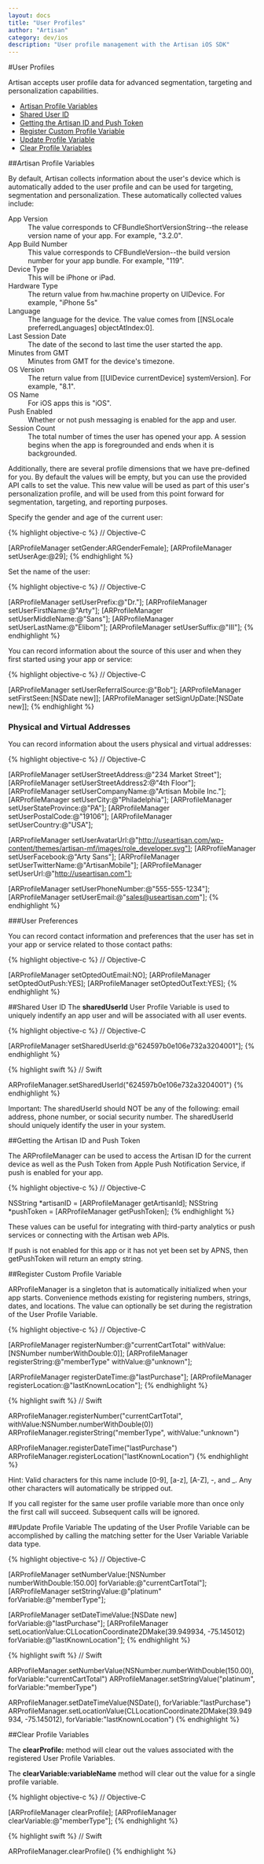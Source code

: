 ```yaml
---
layout: docs
title: "User Profiles"
author: "Artisan"
category: dev/ios
description: "User profile management with the Artisan iOS SDK"
---
```

#User Profiles

Artisan accepts user profile data for advanced segmentation, targeting and personalization capabilities.

<ul>
  <li><a href="#dimensions">Artisan Profile Variables</a></li>
  <li><a href="#sharedid">Shared User ID</a></li>
  <li><a href="#artisan-id">Getting the Artisan ID and Push Token</a></li>
  <li><a href="#register">Register Custom Profile Variable</a></li>
  <li><a href="#update">Update Profile Variable</a></li>
  <li><a href="#clear">Clear Profile Variables</a></li>
</ul>

<div id="dimensions"></div>

##Artisan Profile Variables

By default, Artisan collects information about the user's device which is automatically added to the user profile and can be used for targeting, segmentation and personalization. These automatically collected values include:

<dt>App Version</dt><dd>The value corresponds to CFBundleShortVersionString--the release version name of your app. For example, "3.2.0".</dd>
<dt>App Build Number</dt><dd>This value corresponds to CFBundleVersion--the build version number for your app bundle. For example, "119".</dd>
<dt>Device Type</dt><dd>This will be iPhone or iPad.</dd>
<dt>Hardware Type</dt><dd>The return value from hw.machine property on UIDevice. For example, "iPhone 5s"</dd>
<dt>Language</dt><dd>The language for the device. The value comes from [[NSLocale preferredLanguages] objectAtIndex:0].</dd>
<dt>Last Session Date</dt><dd>The date of the second to last time the user started the app.</dd>
<dt>Minutes from GMT</dt><dd>Minutes from GMT for the device's timezone.</dd>
<dt>OS Version</dt><dd>The return value from [[UIDevice currentDevice] systemVersion]. For example, "8.1".</dd>
<dt>OS Name</dt><dd>For iOS apps this is "iOS".</dd>
<dt>Push Enabled</dt><dd>Whether or not push messaging is enabled for the app and user.</dd>
<dt>Session Count</dt><dd>The total number of times the user has opened your app. A session begins when the app is foregrounded and ends when it is backgrounded.</dd>

Additionally, there are several profile dimensions that we have pre-defined for you. By default the values will be empty, but you can use the provided API calls to set the value. This new value will be used as part of this user's personalization profile, and will be used from this point forward for segmentation, targeting, and reporting purposes.

Specify the gender and age of the current user:

{% highlight objective-c %}
// Objective-C

[ARProfileManager setGender:ARGenderFemale];
[ARProfileManager setUserAge:@29];
{% endhighlight %}

Set the name of the user:

{% highlight objective-c %}
// Objective-C

[ARProfileManager setUserPrefix:@"Dr."];
[ARProfileManager setUserFirstName:@"Arty"];
[ARProfileManager setUserMiddleName:@"Sans"];
[ARProfileManager setUserLastName:@"Elibom"];
[ARProfileManager setUserSuffix:@"III"];
{% endhighlight %}

You can record information about the source of this user and when they first started using your app or service:

{% highlight objective-c %}
// Objective-C

[ARProfileManager setUserReferralSource:@"Bob"];
[ARProfileManager setFirstSeen:[NSDate new]];
[ARProfileManager setSignUpDate:[NSDate new]];
{% endhighlight %}

### Physical and Virtual Addresses

You can record information about the users physical and virtual addresses:

{% highlight objective-c %}
// Objective-C

[ARProfileManager setUserStreetAddress:@"234 Market Street"];
[ARProfileManager setUserStreetAddress2:@"4th Floor"];
[ARProfileManager setUserCompanyName:@"Artisan Mobile Inc."];
[ARProfileManager setUserCity:@"Philadelphia"];
[ARProfileManager setUserStateProvince:@"PA"];
[ARProfileManager setUserPostalCode:@"19106"];
[ARProfileManager setUserCountry:@"USA"];

[ARProfileManager setUserAvatarUrl:@"http://useartisan.com/wp-content/themes/artisan-mf/images/role_developer.svg"];
[ARProfileManager setUserFacebook:@"Arty Sans"];
[ARProfileManager setUserTwitterName:@"ArtisanMobile"];
[ARProfileManager setUserUrl:@"http://useartisan.com"];

[ARProfileManager setUserPhoneNumber:@"555-555-1234"];
[ARProfileManager setUserEmail:@"sales@useartisan.com"];
{% endhighlight %}

###User Preferences

You can record contact information and preferences that the user has set in your app or service related to those contact paths:

{% highlight objective-c %}
// Objective-C

[ARProfileManager setOptedOutEmail:NO];
[ARProfileManager setOptedOutPush:YES];
[ARProfileManager setOptedOutText:YES];
{% endhighlight %}

<div id="sharedid"></div>

##Shared User ID
The **sharedUserId** User Profile Variable is used to uniquely indentify an app user and will be associated with all user events.

{% highlight objective-c %}
// Objective-C

[ARProfileManager setSharedUserId:@"624597b0e106e732a3204001"];
{% endhighlight %}

{% highlight swift %}
// Swift

ARProfileManager.setSharedUserId("624597b0e106e732a3204001")
{% endhighlight %}

<div class="note note-important">
<p>Important: The sharedUserId should NOT be any of the following: email address, phone number, or social security number.  The sharedUserId should uniquely identify the user in your system.</p>
</div>

<div id="artisan-id"></div>

##Getting the Artisan ID and Push Token

The ARProfileManager can be used to access the Artisan ID for the current device as well as the Push Token from Apple Push Notification Service, if push is enabled for your app.

{% highlight objective-c %}
// Objective-C

NSString *artisanID = [ARProfileManager getArtisanId];
NSString *pushToken = [ARProfileManager getPushToken];
{% endhighlight %}

These values can be useful for integrating with third-party analytics or push services or connecting with the Artisan web APIs.

<div class="note note-hint">
<p>If push is not enabled for this app or it has not yet been set by APNS, then getPushToken will return an empty string.</p>
</div>

<div id="register"></div>

##Register Custom Profile Variable

ARProfileManager is a singleton that is automatically initialized when your app starts. Convenience methods existing for registering numbers, strings, dates, and locations. The value can optionally be set during the registration of the User Profile Variable.

{% highlight objective-c %}
// Objective-C

[ARProfileManager registerNumber:@"currentCartTotal" withValue:[NSNumber numberWithDouble:0]];
[ARProfileManager registerString:@"memberType" withValue:@"unknown"];

[ARProfileManager registerDateTime:@"lastPurchase"];
[ARProfileManager registerLocation:@"lastKnownLocation"];
{% endhighlight %}

{% highlight swift %}
// Swift

ARProfileManager.registerNumber("currentCartTotal", withValue:NSNumber.numberWithDouble(0))
ARProfileManager.registerString("memberType", withValue:"unknown")

ARProfileManager.registerDateTime("lastPurchase")
ARProfileManager.registerLocation("lastKnownLocation")
{% endhighlight %}

<div class="note note-hint">
  <p>Hint: Valid characters for this name include [0-9], [a-z], [A-Z], -, and _. Any other characters will automatically be stripped out.</p>
</div>

<div class="note note-hint">
  <p>If you call register for the same user profile variable more than once only the first call will succeed. Subsequent calls will be ignored.</p>
</div>

<div id="update"></div>

##Update Profile Variable
The updating of the User Profile Variable can be accomplished by calling the matching setter for the User Variable Variable data type.

{% highlight objective-c %}
// Objective-C

[ARProfileManager setNumberValue:[NSNumber numberWithDouble:150.00] forVariable:@"currentCartTotal"];
[ARProfileManager setStringValue:@"platinum" forVariable:@"memberType"];

[ARProfileManager setDateTimeValue:[NSDate new] forVariable:@"lastPurchase"];
[ARProfileManager setLocationValue:CLLocationCoordinate2DMake(39.949934, -75.145012) forVariable:@"lastKnownLocation"];
{% endhighlight %}

{% highlight swift %}
// Swift

ARProfileManager.setNumberValue(NSNumber.numberWithDouble(150.00), forVariable:"currentCartTotal")
ARProfileManager.setStringValue("platinum", forVariable:"memberType")

ARProfileManager.setDateTimeValue(NSDate(), forVariable:"lastPurchase")
ARProfileManager.setLocationValue(CLLocationCoordinate2DMake(39.949934, -75.145012), forVariable:"lastKnownLocation")
{% endhighlight %}

<div id="clear"></div>

##Clear Profile Variables

The **clearProfile:** method will clear out the values associated with the registered User Profile Variables.

The **clearVariable:variableName** method will clear out the value for a single profile variable.

{% highlight objective-c %}
// Objective-C

[ARProfileManager clearProfile];
[ARProfileManager clearVariable:@"memberType"];
{% endhighlight %}

{% highlight swift %}
// Swift

ARProfileManager.clearProfile()
{% endhighlight %}

